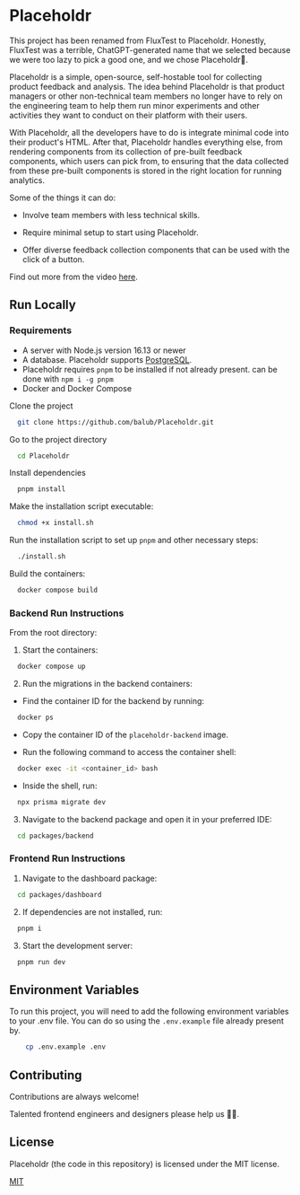 # Placeholdr

This project has been renamed from FluxTest to Placeholdr. Honestly, FluxTest was a terrible, ChatGPT-generated name that we selected because we were too lazy to pick a good one, and we chose Placeholdr🤣.

Placeholdr is a simple, open-source, self-hostable tool for collecting product feedback and analysis. The idea behind Placeholdr is that product managers or other non-technical team members no longer have to rely on the engineering team to help them run minor experiments and other activities they want to conduct on their platform with their users.

With Placeholdr, all the developers have to do is integrate minimal code into their product's HTML. After that, Placeholdr handles everything else, from rendering components from its collection of pre-built feedback components, which users can pick from, to ensuring that the data collected from these pre-built components is stored in the right location for running analytics.

Some of the things it can do:

- Involve team members with less technical skills.

- Require minimal setup to start using Placeholdr.

- Offer diverse feedback collection components that can be used with the click of a button.

Find out more from the video [here](https://drive.google.com/file/d/1jkpKCRn0iRIuRqgM0WXncKKvtPNU8gVV/view?usp=drive_link).

## Run Locally

### Requirements

- A server with Node.js version 16.13 or newer
- A database. Placeholdr supports [PostgreSQL](https://www.postgresql.org/).
- Placeholdr requires `pnpm` to be installed if not already present. can be done with `npm i -g pnpm`
- Docker and Docker Compose

Clone the project

```bash
  git clone https://github.com/balub/Placeholdr.git
```

Go to the project directory

```bash
  cd Placeholdr
```

Install dependencies

```bash
  pnpm install
```

Make the installation script executable:

```bash
  chmod +x install.sh
```

Run the installation script to set up `pnpm` and other necessary steps:

```bash
  ./install.sh
```

Build the containers:

```bash
  docker compose build
```

### Backend Run Instructions

From the root directory:

1. Start the containers:

```bash
  docker compose up
```

2. Run the migrations in the backend containers:

- Find the container ID for the backend by running:

```bash
  docker ps
```

- Copy the container ID of the `placeholdr-backend` image.

- Run the following command to access the container shell:

```bash
  docker exec -it <container_id> bash
```

- Inside the shell, run:

```bash
  npx prisma migrate dev
```

3. Navigate to the backend package and open it in your preferred IDE:

```bash
  cd packages/backend
```

### Frontend Run Instructions

1. Navigate to the dashboard package:

```bash
  cd packages/dashboard
```

2. If dependencies are not installed, run:

```bash
  pnpm i
```

3. Start the development server:

```bash
  pnpm run dev
```

## Environment Variables

To run this project, you will need to add the following environment variables to your .env file. You can do so using the `.env.example` file already present by.

```bash
    cp .env.example .env
```

## Contributing

Contributions are always welcome!

Talented frontend engineers and designers please help us 🥲🥲.

## License

Placeholdr (the code in this repository) is licensed under the MIT license.

[MIT](https://choosealicense.com/licenses/mit/)

